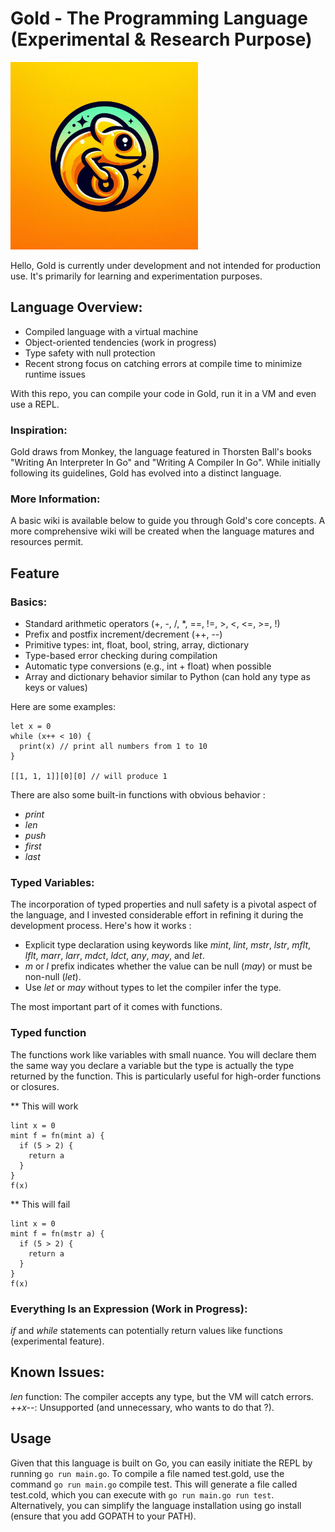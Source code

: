 # Gold - The Programming Language (Experimental & Research Purpose)

<img src="assets/mascott.jpg" alt="CamCam the cameleon (not definitive)" width="300">

Hello, Gold is currently under development and not intended for production use. It's primarily for learning and experimentation purposes.

## Language Overview:

- Compiled language with a virtual machine
- Object-oriented tendencies (work in progress)
- Type safety with null protection
- Recent strong focus on catching errors at compile time to minimize runtime issues

With this repo, you can compile your code in Gold, run it in a VM and even use a REPL.

### Inspiration:
Gold draws from Monkey, the language featured in Thorsten Ball's books "Writing An Interpreter In Go" and "Writing A Compiler In Go". While initially following its guidelines, Gold has evolved into a distinct language.

### More Information:
A basic wiki is available below to guide you through Gold's core concepts. A more comprehensive wiki will be created when the language matures and resources permit.


## Feature

### Basics:

- Standard arithmetic operators (+, -, /, *, ==, !=, >, <, <=, >=, !)
- Prefix and postfix increment/decrement (++, --)
- Primitive types: int, float, bool, string, array, dictionary
- Type-based error checking during compilation
- Automatic type conversions (e.g., int + float) when possible
- Array and dictionary behavior similar to Python (can hold any type as keys or values)

Here are some examples:

```
let x = 0
while (x++ < 10) {
  print(x) // print all numbers from 1 to 10
}

[[1, 1, 1]][0][0] // will produce 1
```

There are also some built-in functions with obvious behavior : 
- *print*
- *len*
- *push*
- *first*
- *last*

### Typed Variables:

The incorporation of typed properties and null safety is a pivotal aspect of the language, and I invested considerable effort in refining it during the development process. Here's how it works :

- Explicit type declaration using keywords like *mint*, *lint*, *mstr*, *lstr*, *mflt*, *lflt*, *marr*, *larr*, *mdct*, *ldct*, *any*, *may*, and *let*.
- *m* or *l* prefix indicates whether the value can be null (*may*) or must be non-null (*let*).
- Use *let* or *may* without types to let the compiler infer the type.

The most important part of it comes with functions.

### Typed function

The functions work like variables with small nuance. You will declare them the same way you declare a variable but the type is actually the type returned by the function. This is particularly useful for high-order functions or closures.


** This will work
```
lint x = 0
mint f = fn(mint a) {
  if (5 > 2) {
    return a
  }
}
f(x)
```
** This will fail
```
lint x = 0
mint f = fn(mstr a) {
  if (5 > 2) {
    return a
  }
}
f(x)
```

### Everything Is an Expression (Work in Progress):

*if* and *while* statements can potentially return values like functions (experimental feature).

## Known Issues:

*len* function: The compiler accepts any type, but the VM will catch errors.
*++x--*: Unsupported (and unnecessary, who wants to do that ?).

## Usage 
Given that this language is built on Go, you can easily initiate the REPL by running `go run main.go`. To compile a file named test.gold, use the command `go run main.go` compile test. This will generate a file called test.cold, which you can execute with `go run main.go run test`. Alternatively, you can simplify the language installation using go install (ensure that you add GOPATH to your PATH).